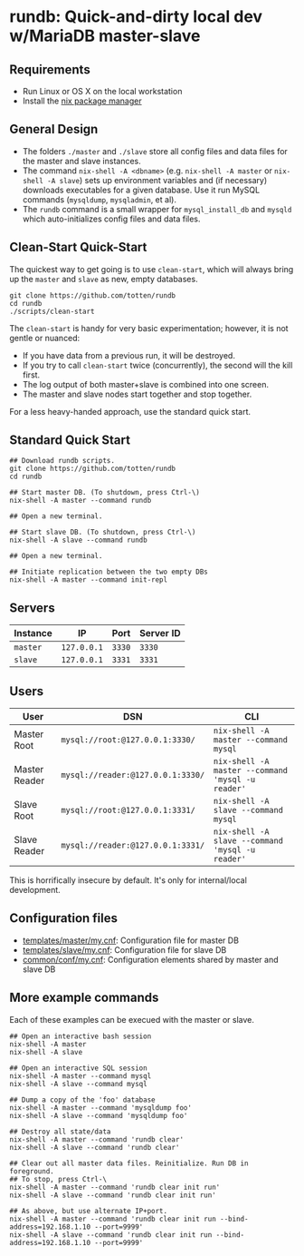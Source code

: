 # rundb: Quick-and-dirty local dev w/MariaDB master-slave

## Requirements

* Run Linux or OS X on the local workstation
* Install the [nix package manager](https://nixos.org/nix/)

## General Design

* The folders `./master` and `./slave` store all config files and data files for the master and slave instances.
* The command `nix-shell -A <dbname>` (e.g. `nix-shell -A master` or `nix-shell -A slave`) sets up environment variables and
  (if necessary) downloads executables for a given database.  Use it run MySQL commands (`mysqldump`, `mysqladmin`, et al).
* The `rundb` command is a small wrapper for `mysql_install_db` and `mysqld` which auto-initializes config files and data files.

## Clean-Start Quick-Start

The quickest way to get going is to use `clean-start`, which will always
bring up the `master` and `slave` as new, empty databases.

```
git clone https://github.com/totten/rundb
cd rundb
./scripts/clean-start
```

The `clean-start` is handy for very basic experimentation; however, it is
not gentle or nuanced:

* If you have data from a previous run, it will be destroyed.
* If you try to call `clean-start` twice (concurrently), the second will the kill first.
* The log output of both master+slave is combined into one screen.
* The master and slave nodes start together and stop together.

For a less heavy-handed approach, use the standard quick start.

## Standard Quick Start

```
## Download rundb scripts.
git clone https://github.com/totten/rundb
cd rundb

## Start master DB. (To shutdown, press Ctrl-\)
nix-shell -A master --command rundb

## Open a new terminal.

## Start slave DB. (To shutdown, press Ctrl-\)
nix-shell -A slave --command rundb

## Open a new terminal.

## Initiate replication between the two empty DBs
nix-shell -A master --command init-repl
```

## Servers

| Instance    | IP           | Port      | Server ID |
|-------------|--------------|-----------|-----------|
| `master`    | `127.0.0.1`  | `3330`    | `3330`    |
| `slave`     | `127.0.0.1`  | `3331`    | `3331`    |

## Users

| User             | DSN | CLI |
|------------------|-----|-----|
| Master Root      | `mysql://root:@127.0.0.1:3330/`   | `nix-shell -A master --command mysql` |
| Master Reader    | `mysql://reader:@127.0.0.1:3330/` | `nix-shell -A master --command 'mysql -u reader'` |
| Slave Root       | `mysql://root:@127.0.0.1:3331/`   | `nix-shell -A slave --command mysql` |
| Slave Reader     | `mysql://reader:@127.0.0.1:3331/` | `nix-shell -A slave --command 'mysql -u reader'` |

This is horrifically insecure by default. It's only for internal/local development.

## Configuration files

* [templates/master/my.cnf](templates/master/my.cnf): Configuration file for master DB
* [templates/slave/my.cnf](templates/slave/my.cnf): Configuration file for slave DB
* [common/conf/my.cnf](common/conf/my.cnf): Configuration elements shared by master and slave DB

## More example commands

Each of these examples can be execued with the master or slave.

```
## Open an interactive bash session
nix-shell -A master
nix-shell -A slave

## Open an interactive SQL session
nix-shell -A master --command mysql
nix-shell -A slave --command mysql

## Dump a copy of the 'foo' database
nix-shell -A master --command 'mysqldump foo'
nix-shell -A slave --command 'mysqldump foo'

## Destroy all state/data
nix-shell -A master --command 'rundb clear'
nix-shell -A slave --command 'rundb clear'

## Clear out all master data files. Reinitialize. Run DB in foreground.
## To stop, press Ctrl-\
nix-shell -A master --command 'rundb clear init run'
nix-shell -A slave --command 'rundb clear init run'

## As above, but use alternate IP+port.
nix-shell -A master --command 'rundb clear init run --bind-address=192.168.1.10 --port=9999'
nix-shell -A slave --command 'rundb clear init run --bind-address=192.168.1.10 --port=9999'
```
